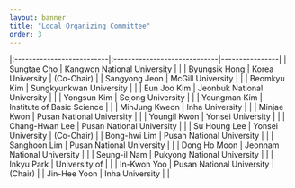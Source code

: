 ```yaml
---
layout: banner
title: "Local Organizing Committee"
order: 3
---
```


<style>
    td:first-child { font-weight: bold }
    th, td {
        padding: 3px;
        padding-right: 5px;
        min-width: 8em;
    }
</style>


|:--------------------------|:-----------------------------|----------------|
| Sungtae Cho               | Kangwon National University  |                |
| Byungsik Hong             | Korea University             | (Co-Chair)     |
| Sangyong Jeon             | McGill University            |                |
| Beomkyu Kim               | Sungkyunkwan University      |                |
| Eun Joo Kim               | Jeonbuk National University  |                |
| Yongsun Kim               | Sejong University            |                |
| Youngman Kim              | Institute of Basic Science   |                |
| MinJung Kweon             | Inha University              |                |
| Minjae Kwon               | Pusan National University    |                |
| Youngil Kwon              | Yonsei University            |                |
| Chang-Hwan Lee            | Pusan National University    |                |
| Su Houng Lee              | Yonsei University            | (Co-Chair)     |
| Bong-hwi Lim              | Pusan National University    |                |
| Sanghoon Lim              | Pusan National University    |                |
| Dong Ho Moon              | Jeonnam National University  |                |
| Seung-il Nam              | Pukyong National University  |                |
| Inkyu Park                | University of                |                |
| In-Kwon Yoo               | Pusan National University    | (Chair)        |
| Jin-Hee Yoon              | Inha University              |                |